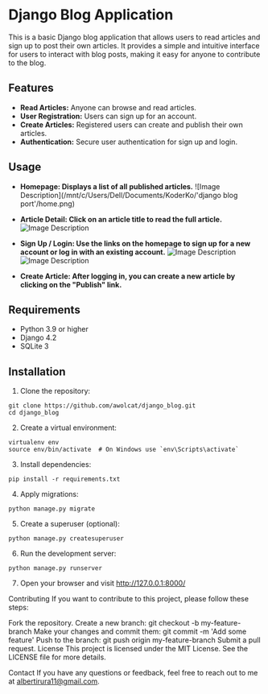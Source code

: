 # Django Blog Application

This is a basic Django blog application that allows users to read articles and sign up to post their own articles. It provides a simple and intuitive interface for users to interact with blog posts, making it easy for anyone to contribute to the blog.

## Features
- **Read Articles:** Anyone can browse and read articles.
- **User Registration:** Users can sign up for an account.
- **Create Articles:** Registered users can create and publish their own articles.
- **Authentication:** Secure user authentication for sign up and login.

## Usage

- **Homepage: Displays a list of all published articles.**
![Image Description](/mnt/c/Users/Dell/Documents/KoderKo/'django blog port'/home.png)

- **Article Detail: Click on an article title to read the full article.**
![Image Description](path/to/image.png)

- **Sign Up / Login: Use the links on the homepage to sign up for a new account or log in with an existing account.**
![Image Description](path/to/image.png) ![Image Description](path/to/image.png)

- **Create Article: After logging in, you can create a new article by clicking on the "Publish" link.**

## Requirements

- Python 3.9 or higher
- Django 4.2
- SQLite 3

## Installation

1. Clone the repository:

```
git clone https://github.com/awolcat/django_blog.git
cd django_blog
```

2. Create a virtual environment:

```
virtualenv env
source env/bin/activate  # On Windows use `env\Scripts\activate`
```

3. Install dependencies:

```
pip install -r requirements.txt
```

4. Apply migrations:

```
python manage.py migrate
```

5. Create a superuser (optional):

```
python manage.py createsuperuser
```

6. Run the development server:

```
python manage.py runserver
```

7. Open your browser and visit http://127.0.0.1:8000/


Contributing
If you want to contribute to this project, please follow these steps:

Fork the repository.
Create a new branch: git checkout -b my-feature-branch
Make your changes and commit them: git commit -m 'Add some feature'
Push to the branch: git push origin my-feature-branch
Submit a pull request.
License
This project is licensed under the MIT License. See the LICENSE file for more details.

Contact
If you have any questions or feedback, feel free to reach out to me at albertirura11@gmail.com.